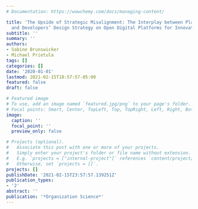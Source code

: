 ```yaml
---
# Documentation: https://wowchemy.com/docs/managing-content/

title: 'The Upside of Strategic Misalignment: The Interplay between Platform Transparency
  and Developers’ Design Strategy on Open Digital Platforms for Innovation'
subtitle: ''
summary: ''
authors:
- Sabine Brunswicker
- Michael Prietula
tags: []
categories: []
date: '2020-01-01'
lastmod: 2021-02-15T18:57:57-05:00
featured: false
draft: false

# Featured image
# To use, add an image named `featured.jpg/png` to your page's folder.
# Focal points: Smart, Center, TopLeft, Top, TopRight, Left, Right, BottomLeft, Bottom, BottomRight.
image:
  caption: ''
  focal_point: ''
  preview_only: false

# Projects (optional).
#   Associate this post with one or more of your projects.
#   Simply enter your project's folder or file name without extension.
#   E.g. `projects = ["internal-project"]` references `content/project/deep-learning/index.md`.
#   Otherwise, set `projects = []`.
projects: []
publishDate: '2021-02-15T23:57:57.139251Z'
publication_types:
- '2'
abstract: ''
publication: '*Organization Science*'
---
```

